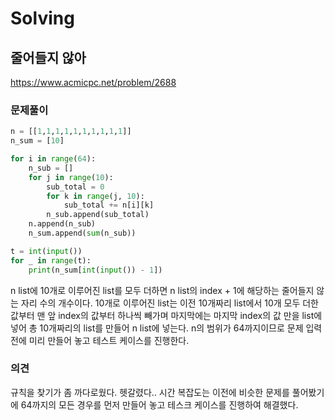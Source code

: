 # Solving

## 줄어들지 않아
https://www.acmicpc.net/problem/2688
### 문제풀이
```python
n = [[1,1,1,1,1,1,1,1,1,1]]
n_sum = [10]

for i in range(64):
    n_sub = []
    for j in range(10):
        sub_total = 0
        for k in range(j, 10):
            sub_total += n[i][k]
        n_sub.append(sub_total)
    n.append(n_sub)
    n_sum.append(sum(n_sub))

t = int(input())
for _ in range(t):
    print(n_sum[int(input()) - 1])
```
n list에 10개로 이루어진 list를 모두 더하면 n list의 index + 1에 해당하는 줄어들지 않는 자리 수의 개수이다. 10개로 이루어진 list는 이전 10개짜리 list에서 10개 모두 더한 값부터 맨 앞 index의 값부터 하나씩 빼가며 마지막에는 마지막 index의 값 만을 list에 넣어 총 10개짜리의 list를 만들어 n list에 넣는다. n의 범위가 64까지이므로 문제 입력 전에 미리 만들어 놓고 테스트 케이스를 진행한다. 
### 의견
규칙을 찾기가 좀 까다로웠다. 헷갈렸다.. 시간 복잡도는 이전에 비슷한 문제를 풀어봤기에 64까지의 모든 경우를 먼저 만들어 놓고 테스크 케이스를 진행하여 해결했다.


